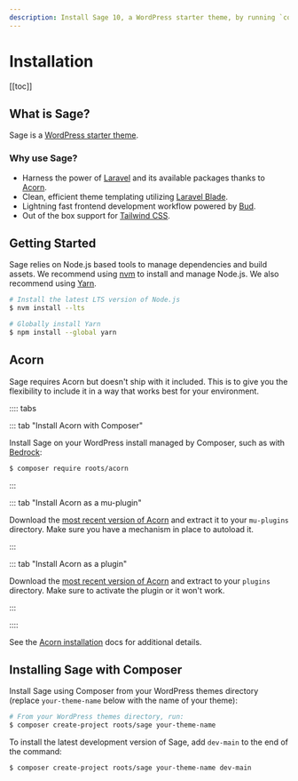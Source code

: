 ```yaml
---
description: Install Sage 10, a WordPress starter theme, by running `composer create-project roots/sage`.
---
```


# Installation

[[toc]]

## What is Sage?

Sage is a [WordPress starter theme](https://roots.io/sage/).

### Why use Sage?

- Harness the power of [Laravel](https://laravel.com) and its available packages thanks to [Acorn](https://github.com/roots/acorn).
- Clean, efficient theme templating utilizing [Laravel Blade](https://laravel.com/docs/master/blade).
- Lightning fast frontend development workflow powered by [Bud](https://bud.js.org/).
- Out of the box support for [Tailwind CSS](https://tailwindcss.com/).

## Getting Started

Sage relies on Node.js based tools to manage dependencies and build assets. We recommend using [nvm](https://github.com/creationix/nvm) to install and manage Node.js. We also recommend using [Yarn](https://yarnpkg.com/).

```bash
# Install the latest LTS version of Node.js
$ nvm install --lts

# Globally install Yarn
$ npm install --global yarn
```

## Acorn

Sage requires Acorn but doesn't ship with it included. This is to give you the flexibility to include it in a way that works best for your environment.

:::: tabs

::: tab "Install Acorn with Composer"

Install Sage on your WordPress install managed by Composer, such as with [Bedrock](https://roots.io/bedrock/):

```sh
$ composer require roots/acorn
```

:::

::: tab "Install Acorn as a mu-plugin"

Download the [most recent version of Acorn](https://github.com/roots/acorn/releases/latest) and extract it to your `mu-plugins` directory. Make sure you have a mechanism in place to autoload it.

:::

::: tab "Install Acorn as a plugin"

Download the [most recent version of Acorn](https://github.com/roots/acorn/releases/latest) and extract to your `plugins` directory. Make sure to activate the plugin or it won't work.

:::

::::


See the [Acorn installation](../../acorn/2.x/installation.md) docs for additional details.

## Installing Sage with Composer

Install Sage using Composer from your WordPress themes directory (replace `your-theme-name` below with the name of your theme):

```sh
# From your WordPress themes directory, run:
$ composer create-project roots/sage your-theme-name
```

To install the latest development version of Sage, add `dev-main` to the end of the command:

```sh
$ composer create-project roots/sage your-theme-name dev-main
```
